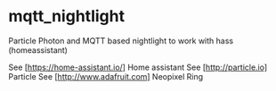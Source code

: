 # mqtt_nightlight
Particle Photon and MQTT based nightlight to work with hass (homeassistant)

See [https://home-assistant.io/] Home assistant
See [http://particle.io] Particle
See [http://www.adafruit.com] Neopixel Ring
